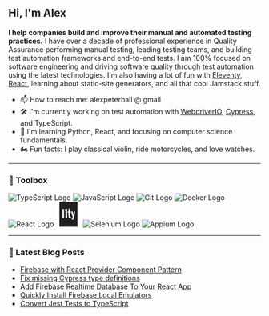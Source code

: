 ## Hi, I'm Alex

**I help companies build and improve their manual and automated testing practices.** I have over a decade of professional experience in Quality Assurance performing manual testing, leading testing teams, and building test automation frameworks and end-to-end tests. I am 100% focused on software engineering and driving software quality through test automation using the latest technologies. I'm also having a lot of fun with [Eleventy](https://www.11ty.dev/), [React](https://react.dev/), learning about static-site generators, and all that cool Jamstack stuff.

- 📫 How to reach me: alexpeterhall @ gmail
- 🛠 I'm currently working on test automation with [WebdriverIO](https://webdriver.io/), [Cypress](https://www.cypress.io/), and TypeScript.
- 🚀 I'm learning Python, React, and focusing on computer science fundamentals.
- 🏍 Fun facts: I play classical violin, ride motorcycles, and love watches.

---

### 🧰 Toolbox

<img src="https://cdn.worldvectorlogo.com/logos/typescript.svg" alt="TypeScript Logo" width="50" height="50"/> <img src="https://cdn.worldvectorlogo.com/logos/logo-javascript.svg" alt="JavaScript Logo" width="50" height="50"/> <img src="https://cdn.worldvectorlogo.com/logos/git-icon.svg" alt="Git Logo" width="50" height="50"/> <img src="https://cdn.worldvectorlogo.com/logos/docker.svg" alt="Docker Logo" width="50" height="50"/> <img src="https://cdn.worldvectorlogo.com/logos/react-2.svg" alt="React Logo" width="50" height="50"/> <img src="https://github.com/devicons/devicon/blob/master/icons/eleventy/eleventy-original.svg" alt="Eleventy Logo" width="50" height="50"/> <img src="https://img.icons8.com/fluency/48/000000/selenium-test-automation.png" alt="Selenium Logo" width="50" height="50"/> <img src="https://cdn.worldvectorlogo.com/logos/appium.svg" alt="Appium Logo" width="50" height="50"/>

---

### 📝 Latest Blog Posts

<!-- BLOG-POST-LIST:START -->
- [Firebase with React Provider Component Pattern](https://alexpeterhall.com/blog/2023/07/15/firebase-with-react-provider-component/)
- [Fix missing Cypress type definitions](https://alexpeterhall.com/blog/2023/07/01/fix-cypress-types/)
- [Add Firebase Realtime Database To Your React App](https://alexpeterhall.com/blog/2023/04/18/integrate-firebase-and-react/)
- [Quickly Install Firebase Local Emulators](https://alexpeterhall.com/blog/2023/04/14/install-firebase-local-emulator/)
- [Convert Jest Tests to TypeScript](https://alexpeterhall.com/blog/2022/12/22/jest-typescript/)
<!-- BLOG-POST-LIST:END -->
